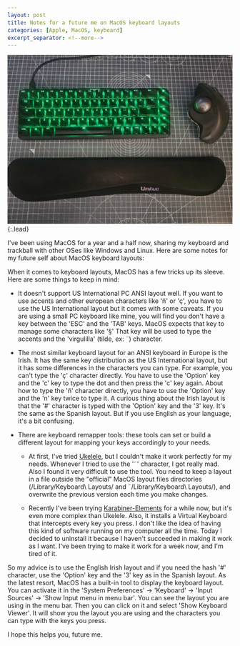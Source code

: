 ```yaml
---
layout: post
title: Notes for a future me on MacOS keyboard layouts
categories: [Apple, MacOS, keyboard]
excerpt_separator: <!--more-->
---
```


![My Keyboard and Trackball](/assets/img/20241106_keyboard.jpeg){:.lead}

I've been using MacOS for a year and a half now, sharing my keyboard and trackball with other OSes like Windows and Linux.
Here are some notes for my future self about MacOS keyboard layouts:

When it comes to keyboard layouts, MacOS has a few tricks up its sleeve. Here are some things to keep in mind:

<!--more-->

- It doesn't support US International PC ANSI layout well.  If you want to use accents and other european characters like 'ñ' or 'ç',
 you have to use the US International layout but it comes with some caveats. If you are using a small PC keyboard like mine, you will find you don't have a key between the 'ESC' and the 'TAB' keys.
 MacOS expects that key to manage some characters like '§' That key will be used to type the accents and the 'virgulilla' (tilde, ex: ˜) character.

- The most similar keyboard layout for an ANSI keyboard in Europe is the Irish.  It has the same key distribution as the US International layout, but it has some differences in the characters you can type.
  For example, you can't type the 'ç' character directly.  You have to use the 'Option' key and the 'c' key to type the dot and then press the 'c' key again.  About how to type the 'ñ' character directly, you have to use the 'Option' key and the 'n' key twice to type it.
  A curious thing about the Irish layout is that the '#' character is typed with the 'Option' key and the '3' key.  It's the same as the Spanish layout.  But if you use English as your language, it's a bit confusing.

- There are keyboard remapper tools: these tools can set or build a different layout for mapping your keys accordingly to your needs.

  - At first, I've tried [Ukelele](https://software.sil.org/ukelele/), but I couldn't make it work perfectly for my needs.  Whenever I tried to use the '˜' character, I got really mad.
  Also I found it very difficult to use the tool.  You need to keep a layout in a file outside the "official" MacOS layout files directories (/Library/Keyboard\ Layouts/ and ˜/Library/Keyboard\ Layouts/), and overwrite the previous version each time you make changes.

  - Recently I've been trying [Karabiner-Elements](https://karabiner-elements.pqrs.org/) for a while now, but it's even more complex than Ukelele.  Also, it installs a Virtual Keyboard that intercepts every key you press.  I don't like the idea of having this kind of software running on my computer all the time.
    Today I decided to uninstall it because I haven't succeeded in making it work as I want.  I've been trying to make it work for a week now, and I'm tired of it.

So my advice is to use the English Irish layout and if you need the hash '#' character, use the 'Option' key and the '3' key as in the Spanish layout.
As the latest resort, MacOS has a built-in tool to display the keyboard layout.  You can activate it in the 'System Preferences' -> 'Keyboard' -> 'Input Sources' -> 'Show Input menu in menu bar'.  You can see the layout you are using in the menu bar.  Then you can click on it and select 'Show Keyboard Viewer'.  It will show you the layout you are using and the characters you can type with the keys you press.

I hope this helps you, future me.
